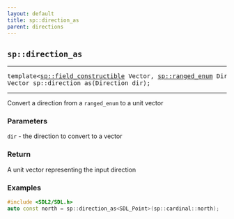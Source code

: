 ```yaml
---
layout: default
title: sp::direction_as
parent: directions
---
```


## `sp::direction_as`

---

<pre>
template&lt;<a href="vectors.html#spfield_constructible">sp::field_constructible</a> Vector, <a href="#spranged_enum">sp::ranged_enum</a> Direction>
Vector sp::direction_as(Direction dir);
</pre>

---

Convert a direction from a `ranged_enum` to a unit vector

### Parameters
`dir` - the direction to convert to a vector

### Return
A unit vector representing the input direction

### Examples
```cpp
#include <SDL2/SDL.h>
auto const north = sp::direction_as<SDL_Point>(sp::cardinal::north);
```

